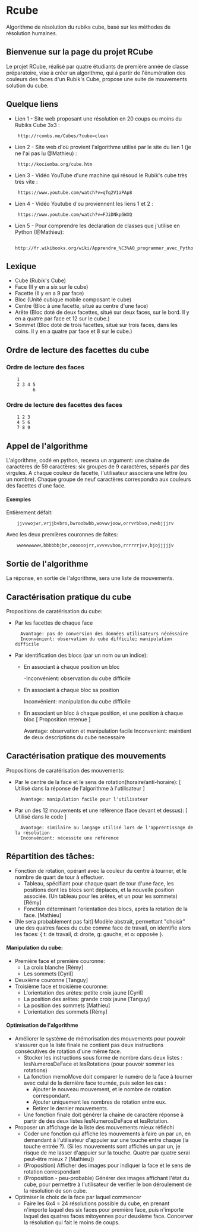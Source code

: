 # Rcube
Algorithme de résolution du rubiks cube, basé sur les méthodes de résolution humaines.

## Bienvenue sur la page du projet RCube
Le projet RCube, réalisé par quatre étudiants de première année de classe préparatoire, vise à créer un algorithme, qui à partir de l'énumération des couleurs des faces d'un Rubik's Cube, propose une suite de mouvements solution du cube.

## Quelque liens
- Lien 1 - Site web proposant une résolution en 20 coups ou moins du Rubiks Cube 3x3 :

       http://rcombs.me/Cubes/?cube=clean

- Lien 2 - Site web d'où provient l'algorithme utilisé par le site du lien 1 (je ne l'ai pas lu @Mathieu) :

       http://kociemba.org/cube.htm

- Lien 3 - Vidéo YouTube d'une machine qui résoud le Rubik's cube très très vite :

       https://www.youtube.com/watch?v=qTq2V1aPAp8

- Lien 4 - Vidéo Youtube d'ou proviennent les liens 1 et 2 :

       https://www.youtube.com/watch?v=FJiDNkpGWXQ

- Lien 5 - Pour comprendre les déclaration de classes que j'utilise en Python (@Mathieu):

       http://fr.wikibooks.org/wiki/Apprendre_%C3%A0_programmer_avec_Python/Classes,_m%C3%A9thodes,_h%C3%A9ritage


## Lexique
* Cube (Rubik's Cube)
* Face (Il y en a six sur le cube)
* Facette (Il y en a 9 par face)
* Bloc (Unité cubique mobile composant le cube)
* Centre (Bloc à une facette, situé au centre d'une face)
* Arête (Bloc doté de deux facettes, situé sur deux faces, sur le bord. Il y en a quatre par face et 12 sur le cube.)
* Sommet (Bloc doté de trois facettes, situé sur trois faces, dans les coins. Il y en a quatre par face et 8 sur le cube.)

## Ordre de lecture des facettes du cube
### Ordre de lecture des faces
        1
        2 3 4 5
              6
### Ordre de lecture des facettes des faces
        1 2 3
        4 5 6
        7 8 9
## Appel de l'algorithme
L'algorithme, codé en python, recevra un argument: une chaine de caractères de 59 caractères: six groupes de 9 caractères, séparés par des virgules. A chaque couleur de facette, l'utilisateur associera une lettre (ou un nombre). Chaque groupe de neuf caractères correspondra aux couleurs des facettes d'une face.

#### Exemples
Entièrement défait:

        jjvvwojwr,vrjjbvbro,bwroobwbb,wovwvjoow,orrvrbbvo,rwwbjjjrv
Avec les deux premières couronnes de faites:

        wwwwwwwww,bbbbbbjbr,oooooojrr,vvvvvvboo,rrrrrrjvv,bjojjjjjv

## Sortie de l'algorithme
La réponse, en sortie de l'algorithme, sera une liste de mouvements.

## Caractérisation pratique du cube
Propositions de caratérisation du cube:
* Par les facettes de chaque face

        Avantage: pas de conversion des données utilisateurs nécéssaire
        Inconvénient: observation du cube difficile; manipulation difficile

* Par identification des blocs (par un nom ou un indice):

     + En associant à chaque position un bloc

        -Inconvénient: observation du cube difficile

     + En associant à chaque bloc sa position

        Inconvénient: manipulation du cube difficile

     + En associant un bloc à chaque position, et une position à chaque bloc [ Proposition retenue ]

        Avantage: observation et manipulation facile
        Inconvenient: maintient de deux descriptions du cube necessaire
        
## Caractérisation pratique des mouvements

Propositions de caratérisation des mouvements:
* Par le centre de la face et le sens de rotation(horaire/anti-horaire): [ Utilisé dans la réponse de l'algorithme à l'utilisateur ]

        Avantage: manipulation facile pour l'utilisateur

* Par un des 12 mouvements et une référence (face devant et dessus): [ Utilisé dans le code ]
        
        Avantage: similaire au langage utilisé lors de l'apprentissage de la résolution
        Inconvénient: nécessite une référence

## Répartition des tâches:
* Fonction de rotation, opérant avec la couleur du centre à tourner, et le nombre de quart de tour à effectuer.
     + Tableau, spécifiant pour chaque quart de tour d'une face, les positions dont les blocs sont déplacés, et la nouvelle position associée. (Un tableau pour les arêtes, et un pour les sommets) [Rémy]
     + Fonction déterminant l'orientation des blocs, après la rotation de la face. [Mathieu]
* [Ne sera probablement pas fait] Modèle abstrait, permettant "choisir" une des quatres faces du cube comme face de travail, on identifie alors les faces: { t: de travail, d: droite, g: gauche, et o: opposée }.

#### Manipulation du cube:
* Première face et première couronne:
     + La croix blanche [Rémy]
     + Les sommets [Cyril]
* Deuxième couronne [Tanguy]
* Troisième face et troisième couronne:
     + L'orientation des arètes: petite croix jaune [Cyril]
     + La position des arêtes: grande croix jaune [Tanguy]
     + La position des sommets [Mathieu]
     + L'orientation des sommets [Rémy]

#### Optimisation de l'algorithme
* Améliorer le système de mémorisation des mouvements pour pouvoir s'assurer que la liste finale ne contient pas deux instructions consécutives de rotation d'une même face.
     + Stocker les instructions sous forme de nombre dans deux listes : lesNumerosDeFace et lesRotations (pour pouvoir sommer les rotations)
     + La fonction memoMove doit comparer le numéro de la face à tourner avec celui de la dernière face tournée, puis selon les cas :
         - Ajouter le nouveau mouvement, et le nombre de rotation correspondant.
         - Ajouter uniquement les nombres de rotation entre eux.
         - Retirer le dernier mouvements.
     + Une fonction finale doit générer la chaîne de caractère réponse à partir de des deux listes lesNumerosDeFace et lesRotation.
* Proposer un affichage de la liste des mouvements mieux réfléchi
     + Coder une fonction qui affiche les mouvements à faire un par un, en demandant à l'utilisateur d'appuier sur une touche entre chaque (la touche entrée ?). (Si les mouvements sont affichés un par un, je risque de me lasser d'appuier  sur la touche. Quatre par quatre serai peut-être mieux ? [Mathieu])
     + (Proposition) Afficher des images pour indiquer la face et le sens de rotation correspondant
     + (Proposition - peu-probable) Générer des images affichant l'état du cube, pour permettre à l'utilisateur de verifier le bon déroulement de la résolution de son cube.
* Optimiser le choix de la face par laquel commencer
     + Faire les 6x4 = 24 résolutions possible du cube, en prenant n'importe laquel des six faces pour première face, puis n'importe laquel des quatres faces mitoyennes pour deuxième face. Concerver la résolution qui fait le moins de coups.
